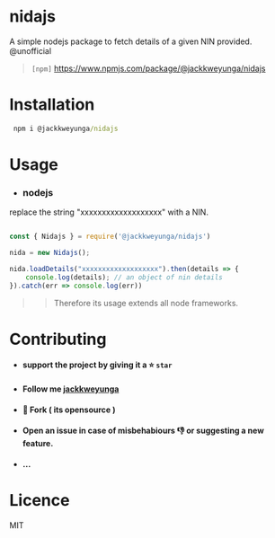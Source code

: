 # nidajs

A simple nodejs package to fetch details of a given NIN provided.
@unofficial

> `[npm]` https://www.npmjs.com/package/@jackkweyunga/nidajs

# Installation

 ```cmd
  npm i @jackkweyunga/nidajs
  ```
  
# Usage

- ### nodejs

replace the string "xxxxxxxxxxxxxxxxxxx" with a NIN.

```javascript

const { Nidajs } = require('@jackkweyunga/nidajs')

nida = new Nidajs();

nida.loadDetails("xxxxxxxxxxxxxxxxxxx").then(details => {
    console.log(details); // an object of nin details
}).catch(err => console.log(err))


```

>> Therefore its usage extends all node frameworks.

# Contributing

- #### support the project by giving it a :star: `star` 
- #### Follow me [jackkweyunga](https://github.com/jackkweyunga)
- #### :fork_and_knife: Fork ( its opensource )
- #### Open an issue in case of misbehabiours 👎 or suggesting a new feature.
- #### ...

# Licence

MIT






